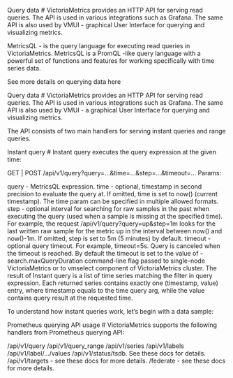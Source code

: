 Query data #
VictoriaMetrics provides an HTTP API for serving read queries. The API is used in various integrations such as Grafana. The same API is also used by VMUI - graphical User Interface for querying and visualizing metrics.

MetricsQL - is the query language for executing read queries in VictoriaMetrics. MetricsQL is a PromQL -like query language with a powerful set of functions and features for working specifically with time series data.

See more details on querying data here


Query data #
VictoriaMetrics provides an HTTP API for serving read queries. The API is used in various integrations such as Grafana. The same API is also used by VMUI - a graphical User Interface for querying and visualizing metrics.

The API consists of two main handlers for serving instant queries and range queries.

Instant query #
Instant query executes the query expression at the given time:

GET | POST /api/v1/query?query=...&time=...&step=...&timeout=...
Params:

query - MetricsQL expression.
time - optional, timestamp in second precision to evaluate the query at. If omitted, time is set to now() (current timestamp). The time param can be specified in multiple allowed formats.
step - optional interval for searching for raw samples in the past when executing the query (used when a sample is missing at the specified time). For example, the request /api/v1/query?query=up&step=1m looks for the last written raw sample for the metric up in the interval between now() and now()-1m. If omitted, step is set to 5m (5 minutes) by default.
timeout - optional query timeout. For example, timeout=5s. Query is canceled when the timeout is reached. By default the timeout is set to the value of -search.maxQueryDuration command-line flag passed to single-node VictoriaMetrics or to vmselect component of VictoriaMetrics cluster.
The result of Instant query is a list of time series matching the filter in query expression. Each returned series contains exactly one (timestamp, value) entry, where timestamp equals to the time query arg, while the value contains query result at the requested time.

To understand how instant queries work, let’s begin with a data sample:



Prometheus querying API usage #
VictoriaMetrics supports the following handlers from Prometheus querying API:

/api/v1/query
/api/v1/query_range
/api/v1/series
/api/v1/labels
/api/v1/label/…/values
/api/v1/status/tsdb. See these docs for details.
/api/v1/targets - see these docs for more details.
/federate - see these docs for more details.